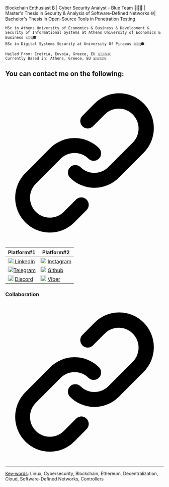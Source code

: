 Blockchain Enthusiast ₿ | Cyber Security Analyst - Blue Team 👨🏻‍💻 | Master's Thesis in Security & Analysis of Software-Defined Networks 🌐| Bachelor's Thesis in Open-Source Tools in Penetration Testing
     

<div class="snippet-clipboard-content notranslate position-relative overflow-auto" data-snippet-clipboard-copy-content="MSc in Athens University of Economics & Business &amp; Development & Security of Informational Systems at Athens University of Economics & Business 🇬🇷🎓
BSc in Digital Systems Security at University Of Piraeus 🇬🇷🎓"><pre class="notranslate"><code>MSc in Athens University of Economics & Business &amp; Development & Security of Informational Systems at Athens University of Economics & Business 🇬🇷🎓
BSc in Digital Systems Security at University Of Piraeus 🇬🇷🎓
</code></pre></div>
<div class="snippet-clipboard-content notranslate position-relative overflow-auto" data-snippet-clipboard-copy-content="Hailed From: Eretria, Euvoia, Greece, EU 🇪🇺🇬🇷
Currently Based in: Athens, Greece, EU 🇪🇺🇬🇷"><pre class="notranslate"><code>Hailed From: Eretria, Euvoia, Greece, EU 🇪🇺🇬🇷
Currently Based in: Athens, Greece, EU 🇪🇺🇬🇷
</code></pre></div>

<div class="markdown-heading" dir="auto"><h2 class="heading-element" dir="auto">You can contact me on the following:</h2><a id="user-content-find-me-on" class="anchor" aria-label="Permalink: Find me on:" href="#find-me-on"><svg class="octicon octicon-link" viewBox="0 0 16 16" version="1.1" width="100%" height="100%" aria-hidden="true">
  <path d="m7.775 3.275 1.25-1.25a3.5 3.5 0 1 1 4.95 4.95l-2.5 2.5a3.5 3.5 0 0 1-4.95 0 .751.751 0 0 1 .018-1.042.751.751 0 0 1 1.042-.018 1.998 1.998 0 0 0 2.83 0l2.5-2.5a2.002 2.002 0 0 0-2.83-2.83l-1.25 1.25a.751.751 0 0 1-1.042-.018.751.751 0 0 1-.018-1.042Zm-4.69 9.64a1.998 1.998 0 0 0 2.83 0l1.25-1.25a.751.751 0 0 1 1.042.018.751.751 0 0 1 .018 1.042l-1.25 1.25a3.5 3.5 0 1 1-4.95-4.95l2.5-2.5a3.5 3.5 0 0 1 4.95 0 .751.751 0 0 1-.018 1.042.751.751 0 0 1-1.042.018 1.998 1.998 0 0 0-2.83 0l-2.5 2.5a1.998 1.998 0 0 0 0 2.83Z"></path>
</svg></a></div>
<markdown-accessiblity-table><table>
<thead>
<tr>
<th>Platform#1</th>
<th>Platform#2</th>
</tr>
</thead>
<tbody>
<tr>
<td> <a href="https://emoji.gg/emoji/5085-linkedin-logo"><img src="https://cdn3.emoji.gg/emojis/5085-linkedin-logo.png" width="18px" height="18px" alt="Linkedin_logo"> </a> <a href="https://www.linkedin.com/in/konstantinos-karahalis-650964203" rel="nofollow">LinkedIn</a></td>
<td><a href="https://emoji.gg/emoji/39172-insta"><img src="https://cdn3.emoji.gg/emojis/39172-insta.gif" width="18px" height="18px" alt="insta"></a> <a href="https://www.instagram.com/_____kkl_____/" rel="nofollow">Instagram</a></td>
</tr>
<tr>
<td><a href="https://cdn-icons-png.flaticon.com"><img src="https://cdn-icons-png.flaticon.com/128/2111/2111646.png" width="18px" height="18px" alt="Telegram"></a><a href="https://t.me/Kkostakis" rel="nofollow">Telegram</a></td>
<td><a href="https://emoji.gg/emoji/8346-github"><img src="https://cdn3.emoji.gg/emojis/8346-github.png" width="18px" height="18px" alt="GitHub"></a> <a href="https://github.com/Kkostakis">Github</a></td>
</tr>
<tr>
<td><a href="https://cdn-icons-png.flaticon.com"><img src="https://cdn-icons-png.flaticon.com/128/3670/3670157.png" width="18px" height="18px" alt="Discord"></a> <a href="https://discordapp.com/users/kkostakis" rel="nofollow">Discord</a></td>
<td><a href="https://cdn-icons-png.flaticon.com"><img src="https://cdn-icons-png.flaticon.com/128/2504/2504948.png" width="18px" height="18px" alt="Viber"></a> <a href="viber://contact?number=%2B306947546603" rel="nofollow">Viber</a></td>
</tr>
</tbody>
</table></markdown-accessiblity-table>
<div class="markdown-heading" dir="auto"><h3 class="heading-element" dir="auto">Collaboration</h3><a id="user-content-lets-collaborate" class="anchor" aria-label="Permalink: Let's Collaborate" href="#lets-collaborate"><svg class="octicon octicon-link" viewBox="0 0 16 16" version="1.1" width="100%" height="100%" aria-hidden="true">
  <path d="m7.775 3.275 1.25-1.25a3.5 3.5 0 1 1 4.95 4.95l-2.5 2.5a3.5 3.5 0 0 1-4.95 0 .751.751 0 0 1 .018-1.042.751.751 0 0 1 1.042-.018 1.998 1.998 0 0 0 2.83 0l2.5-2.5a2.002 2.002 0 0 0-2.83-2.83l-1.25 1.25a.751.751 0 0 1-1.042-.018.751.751 0 0 1-.018-1.042Zm-4.69 9.64a1.998 1.998 0 0 0 2.83 0l1.25-1.25a.751.751 0 0 1 1.042.018.751.751 0 0 1 .018 1.042l-1.25 1.25a3.5 3.5 0 1 1-4.95-4.95l2.5-2.5a3.5 3.5 0 0 1 4.95 0 .751.751 0 0 1-.018 1.042.751.751 0 0 1-1.042.018 1.998 1.998 0 0 0-2.83 0l-2.5 2.5a1.998 1.998 0 0 0 0 2.83Z"></path>
</svg>
</a></div>
<hr>
<p dir="auto"> <u>Key-words</u>: Linux, Cybersecurity, Blockchain, Ethereum, Decentralization, Cloud, Software-Defined Networks, Controllers</p>
</article>
  </div>
</div>
